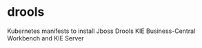 # drools
Kubernetes manifests to install Jboss Drools KIE Business-Central Workbench and KIE Server
